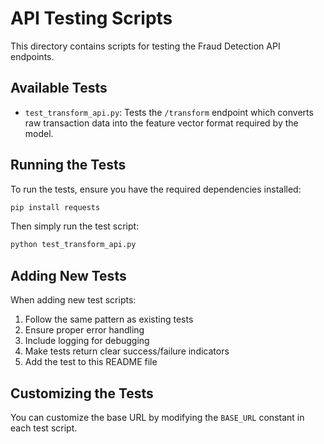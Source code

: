 # API Testing Scripts

This directory contains scripts for testing the Fraud Detection API endpoints.

## Available Tests

- `test_transform_api.py`: Tests the `/transform` endpoint which converts raw transaction data into the feature vector format required by the model.

## Running the Tests

To run the tests, ensure you have the required dependencies installed:

```bash
pip install requests
```

Then simply run the test script:

```bash
python test_transform_api.py
```

## Adding New Tests

When adding new test scripts:

1. Follow the same pattern as existing tests
2. Ensure proper error handling
3. Include logging for debugging
4. Make tests return clear success/failure indicators
5. Add the test to this README file

## Customizing the Tests

You can customize the base URL by modifying the `BASE_URL` constant in each test script.

